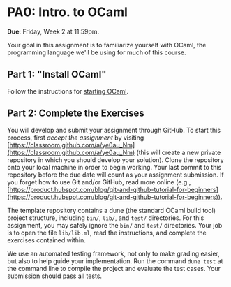 # PA0: Intro. to OCaml

**Due**: Friday, Week 2 at 11:59pm.

Your goal in this assignment is to familiarize yourself with OCaml,
the programming language we'll be using for much of this course.

## Part 1: "Install OCaml"

Follow the instructions for [starting OCaml](../starting-ocaml.md).

## Part 2: Complete the Exercises

You will develop and submit your assignment through GitHub. To start
this process, first *accept the assignment* by visiting
[https://classroom.github.com/a/ye0au_Nm](https://classroom.github.com/a/ye0au_Nm)
(this will create a new private repository in which you should develop
your solution). Clone the repository onto your local machine in order
to begin working. Your last commit to this repository before the due
date will count as your assignment submission. If you forget how to
use Git and/or GitHub, read more online (e.g.,
[https://product.hubspot.com/blog/git-and-github-tutorial-for-beginners](https://product.hubspot.com/blog/git-and-github-tutorial-for-beginners)).

The template repository contains a dune (the standard OCaml
build tool) project structure, including `bin/`, `lib/`, and `test/`
directories. For this assignment, you may safely ignore the `bin/` and
`test/` directories. Your job is to open the file `lib/lib.ml`, read
the instructions, and complete the exercises contained within.

We use an automated testing framework, not only to make grading
easier, but also to help guide your implementation. Run the command
`dune test` at the command line to compile the project and evaluate
the test cases. Your submission should pass all tests.
